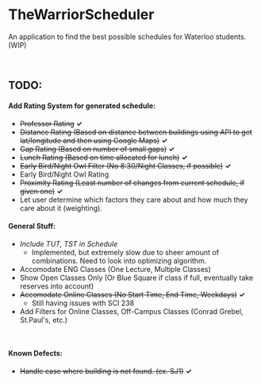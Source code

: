 # TheWarriorScheduler
An application to find the best possible schedules for Waterloo students. (WIP)

<br/>

## TODO:
#### Add Rating System for generated schedule:
   - ~~Professor Rating~~ **✓**
   - ~~Distance Rating (Based on distance between buildings using API to get lat/longitude and then using Google Maps)~~ **✓**
   - ~~Gap Rating (Based on number of small gaps)~~ **✓**
   - ~~Lunch Rating (Based on time allocated for lunch)~~ **✓**
   - ~~Early Bird/Night Owl Filter (No 8:30/Night Classes, if possible)~~ **✓**
   - Early Bird/Night Owl Rating
   - ~~Proximity Rating (Least number of changes from current schedule, if given one)~~ **✓**
   - Let user determine which factors they care about and how much they care about it (weighting).

#### General Stuff:
   - *Include TUT, TST in Schedule*
      - Implemented, but extremely slow due to sheer amount of combinations. Need to look into optimizing algorithm.
   - Accomodate ENG Classes (One Lecture, Multiple Classes)
   - Show Open Classes Only (Or Blue Square if class if full, eventually take reserves into account)
   - ~~Accomodate Online Classes (No Start Time, End Time, Weekdays)~~ **✓**
      - Still having issues with SCI 238
   - Add Filters for Online Classes, Off-Campus Classes (Conrad Grebel, St.Paul's, etc.)

<br/>

#### Known Defects:
   - ~~Handle case where building is not found. (ex. SJ1)~~ **✓**
